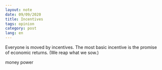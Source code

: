 ```yaml
---
layout: note
date: 09/09/2020
title: Incentives
tags: opinion
category: post
lang: en
---
```


Everyone is moved by incentives. The most basic incentive is the promise of economic returns. (We reap what we sow.) 

money power